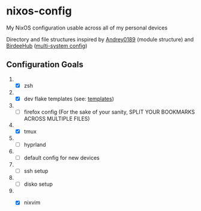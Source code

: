 # nixos-config

My NixOS configuration usable across all of my personal devices

Directory and file structures inspired by [Andrey0189](https://github.com/Andrey0189/nixos-config) (module structure) and [BirdeeHub](https://github.com/BirdeeHub/birdeeSystems) ([multi-system config](https://github.com/BirdeeHub/birdeeSystems/blob/582fe0c1123395c8cc0aa3a1bf6dfa3ce65dcfbb/flake.nix#L91-L115))

## Configuration Goals
1. - [X] zsh
2. - [X] dev flake templates (see: [templates](https://github.com/Kogara13/templates))
3. - [ ] firefox config (For the sake of your sanity, SPLIT YOUR BOOKMARKS ACROSS MULTIPLE FILES)
4. - [X] tmux
5. - [ ] hyprland
6. - [ ] default config for new devices
7. - [ ] ssh setup
8. - [ ] disko setup
9. - [X] nixvim
  
   
